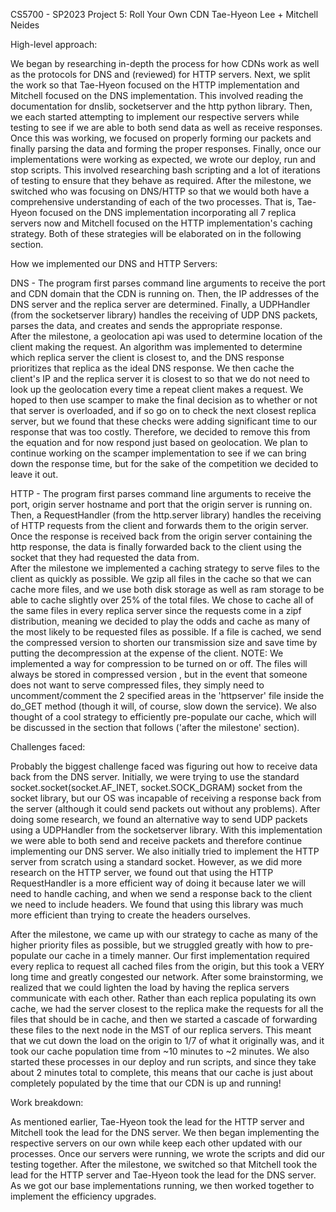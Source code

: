 CS5700 - SP2023
Project 5: Roll Your Own CDN
Tae-Hyeon Lee + Mitchell Neides


High-level approach:

We began by researching in-depth the process for how CDNs work as well as the protocols for DNS and (reviewed) for HTTP 
servers. Next, we split the work so that Tae-Hyeon focused on the HTTP implementation and Mitchell focused on the DNS 
implementation. This involved reading the documentation for dnslib, socketserver and the http python library. Then, we 
each started attempting to implement our respective servers while testing to see if we are able to both send data as 
well as receive responses. Once this was working, we focused on properly forming our packets and finally parsing the 
data and forming the proper responses. Finally, once our implementations were working as expected, we wrote our deploy, 
run and stop scripts. This involved researching bash scripting and a lot of iterations of testing to ensure that they 
behave as required.
After the milestone, we switched who was focusing on DNS/HTTP so that we would both have a comprehensive understanding 
of each of the two processes. That is, Tae-Hyeon focused on the DNS implementation incorporating all 7 replica servers 
now and Mitchell focused on the HTTP implementation's caching strategy. Both of these strategies will be elaborated on 
in the following section.


How we implemented our DNS and HTTP Servers:

DNS - The program first parses command line arguments to receive the port and CDN domain that the CDN is running on. 
Then, the IP addresses of the DNS server and the replica server are determined. Finally, a UDPHandler (from the 
socketserver library) handles the receiving of UDP DNS packets, parses the data, and creates and sends the appropriate 
response.<br/>
After the milestone, a geolocation api was used to determine location of the client making the request. An algorithm 
was implemented to determine which replica server the client is closest to, and the DNS response prioritizes that 
replica as the ideal DNS response. We then cache the client's IP and the replica server it is closest to so that we 
do not need to look up the geolocation every time a repeat client makes a request.
We hoped to then use scamper to make the final decision as to whether or not that server is overloaded, and if so go on 
to check the next closest replica server, but we found that these checks were adding significant time to our 
response that was too costly. Therefore, we decided to remove this from the equation and 
for now respond just based on geolocation. We plan to continue working on the scamper implementation to see if we can 
bring down the response time, but for the sake of the competition we decided to leave it out.

HTTP - The program first parses command line arguments to receive the port, origin server hostname and port that the 
origin server is running on. Then, a RequestHandler (from the http.server library) handles the receiving of HTTP 
requests from the client and forwards them to the origin server. Once the response is received back from the origin 
server containing the http response, the data is finally forwarded back to the client using the socket that they had 
requested the data from.<br/>
After the milestone we implemented a caching strategy to serve files to the client as quickly as possible. We gzip all 
files in the cache so that we can cache more files, and we use both disk storage as well as ram storage to be able to 
cache slightly over 25% of the total files. We chose to cache all of the same files in every replica server since the 
requests come in a zipf distribution, meaning we decided to play the odds and cache as many of the most likely to be 
requested files as possible. If a file is cached, we send the compressed version to shorten our transmission size and 
save time by putting the decompression at the expense of the client.
NOTE: We implemented a way for compression to be turned on or off. The files will always be stored in compressed version
, but in the event that someone does not want to serve compressed files, they simply need to uncomment/comment the 2 
specified areas in the 'httpserver' file inside the do_GET method (though it will, of course, slow down the service).
We also thought of a cool strategy to efficiently pre-populate our cache, which will be discussed in the section that 
follows ('after the milestone' section).


Challenges faced:

Probably the biggest challenge faced was figuring out how to receive data back from the DNS server. Initially, we were 
trying to use the standard socket.socket(socket.AF_INET, socket.SOCK_DGRAM) socket from the socket library, but our OS 
was incapable of receiving a response back from the server (although it could send packets out without any problems). 
After doing some research, we found an alternative way to send UDP packets using a UDPHandler from the socketserver 
library. With this implementation we were able to both send and receive packets and therefore continue implementing our 
DNS server.
We also initially tried to implement the HTTP server from scratch using a standard socket. However, as we did more 
research on the HTTP server, we found out that using the HTTP RequestHandler is a more efficient way of doing it 
because later we will need to handle caching, and when we send a response back to the client we need to include headers.
 We found that using this library was much more efficient than trying to create the headers ourselves.

After the milestone, we came up with our strategy to cache as many of the higher priority files as possible, but we 
struggled greatly with how to pre-populate our cache in a timely manner. Our first implementation required every replica
 to request all cached files from the origin, but this took a VERY long time and greatly congested our network. After 
some brainstorming, we realized that we could lighten the load by having the replica servers communicate with each 
other. Rather than each replica populating its own cache, we had the server closest to the replica make the requests 
for all the files that should be in cache, and then we started a cascade of forwarding these files to the next node 
in the MST of our replica servers. This meant that we cut down the load on the origin to 1/7 of what it originally was, 
and it took our cache population time from ~10 minutes to ~2 minutes. We also started these processes in our deploy and 
run scripts, and since they take about 2 minutes total to complete, this means that our cache is just about completely 
populated by the time that our CDN is up and running!


Work breakdown:

As mentioned earlier, Tae-Hyeon took the lead for the HTTP server and Mitchell took the lead for the DNS server. 
We then began implementing the respective servers on our own while keep each other updated with our processes. Once our 
servers were running, we wrote the scripts and did our testing together.
After the milestone, we switched so that Mitchell took the lead for the HTTP server and Tae-Hyeon took the lead for the 
DNS server. As we got our base implementations running, we then worked together to implement the efficiency upgrades.
